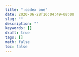 ```yaml
---
title: ":codex one"
date: 2020-06-28T16:04:49+08:00
slug: ""
description: ""
keywords: []
draft: true
tags: []
math: false
toc: false
---
```

